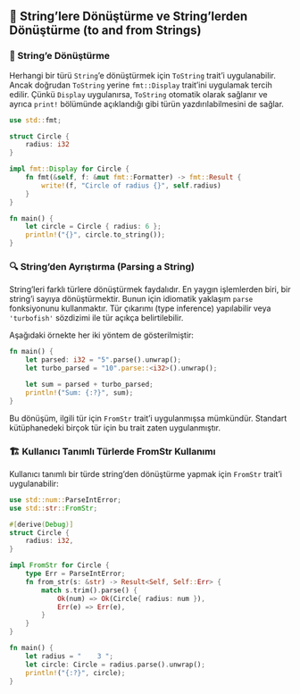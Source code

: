 ## 🔡 String’lere Dönüştürme ve String’lerden Dönüştürme (to and from Strings)

### 🔄 String’e Dönüştürme

Herhangi bir türü `String`’e dönüştürmek için `ToString` trait’i uygulanabilir. Ancak doğrudan `ToString` yerine `fmt::Display` trait’ini uygulamak tercih edilir. Çünkü `Display` uygulanırsa, `ToString` otomatik olarak sağlanır ve ayrıca `print!` bölümünde açıklandığı gibi türün yazdırılabilmesini de sağlar.

```rust
use std::fmt;

struct Circle {
    radius: i32
}

impl fmt::Display for Circle {
    fn fmt(&self, f: &mut fmt::Formatter) -> fmt::Result {
        write!(f, "Circle of radius {}", self.radius)
    }
}

fn main() {
    let circle = Circle { radius: 6 };
    println!("{}", circle.to_string());
}
```

### 🔍 String’den Ayrıştırma (Parsing a String)

String’leri farklı türlere dönüştürmek faydalıdır. En yaygın işlemlerden biri, bir string’i sayıya dönüştürmektir. Bunun için idiomatik yaklaşım `parse` fonksiyonunu kullanmaktır. Tür çıkarımı (type inference) yapılabilir veya `'turbofish'` sözdizimi ile tür açıkça belirtilebilir.

Aşağıdaki örnekte her iki yöntem de gösterilmiştir:

```rust
fn main() {
    let parsed: i32 = "5".parse().unwrap();
    let turbo_parsed = "10".parse::<i32>().unwrap();

    let sum = parsed + turbo_parsed;
    println!("Sum: {:?}", sum);
}
```

Bu dönüşüm, ilgili tür için `FromStr` trait’i uygulanmışsa mümkündür. Standart kütüphanedeki birçok tür için bu trait zaten uygulanmıştır.

### 🏗️ Kullanıcı Tanımlı Türlerde FromStr Kullanımı

Kullanıcı tanımlı bir türde string’den dönüştürme yapmak için `FromStr` trait’i uygulanabilir:

```rust
use std::num::ParseIntError;
use std::str::FromStr;

#[derive(Debug)]
struct Circle {
    radius: i32,
}

impl FromStr for Circle {
    type Err = ParseIntError;
    fn from_str(s: &str) -> Result<Self, Self::Err> {
        match s.trim().parse() {
            Ok(num) => Ok(Circle{ radius: num }),
            Err(e) => Err(e),
        }
    }
}

fn main() {
    let radius = "    3 ";
    let circle: Circle = radius.parse().unwrap();
    println!("{:?}", circle);
}
```
